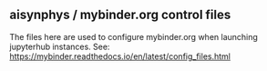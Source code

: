 aisynphys / mybinder.org control files
--------------------------------------

The files here are used to configure mybinder.org when launching jupyterhub instances.
See: https://mybinder.readthedocs.io/en/latest/config_files.html
